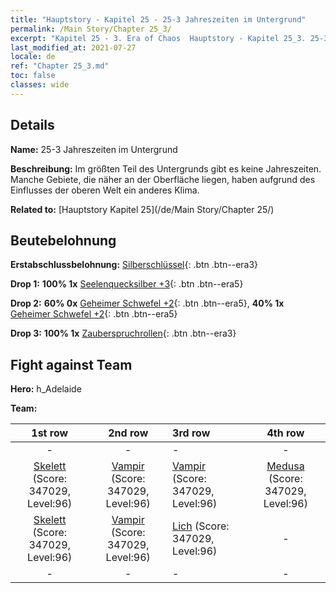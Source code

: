 ```yaml
---
title: "Hauptstory - Kapitel 25 - 25-3 Jahreszeiten im Untergrund"
permalink: /Main Story/Chapter 25_3/
excerpt: "Kapitel 25 - 3. Era of Chaos  Hauptstory - Kapitel 25_3. 25-3 Jahreszeiten im Untergrund"
last_modified_at: 2021-07-27
locale: de
ref: "Chapter 25_3.md"
toc: false
classes: wide
---
```


## Details

 **Name:** 25-3 Jahreszeiten im Untergrund

 **Beschreibung:** Im größten Teil des Untergrunds gibt es keine Jahreszeiten. Manche Gebiete, die näher an der Oberfläche liegen, haben aufgrund des Einflusses der oberen Welt ein anderes Klima.

 **Related to:** [Hauptstory Kapitel 25](/de/Main Story/Chapter 25/)

## Beutebelohnung

 **Erstabschlussbelohnung:** [Silberschlüssel](/ItemsDE/con_693/){: .btn .btn--era3}

 **Drop 1:** **100% 1x** [Seelenquecksilber +3](/ItemsDE/mat_84/){: .btn .btn--era5}

 **Drop 2:** **60% 0x** [Geheimer Schwefel +2](/ItemsDE/mat_78/){: .btn .btn--era5}, **40% 1x** [Geheimer Schwefel +2](/ItemsDE/mat_78/){: .btn .btn--era5}

 **Drop 3:** **100% 1x** [Zauberspruchrollen](/ItemsDE/con_694/){: .btn .btn--era3}


## Fight against Team
 **Hero:** h_Adelaide

 **Team:**


  | 1st row | 2nd row | 3rd row | 4th row |
  |:----:|:----:|:----|:----:|
  | - | - | - | - |
  | [Skelett](/de/units/Skeleton/) (Score: 347029, Level:96)  | [Vampir](/de/units/Vampire/) (Score: 347029, Level:96)  | [Vampir](/de/units/Vampire/) (Score: 347029, Level:96)  | [Medusa](/de/units/Medusa/) (Score: 347029, Level:96)  |
  | [Skelett](/de/units/Skeleton/) (Score: 347029, Level:96)  | [Vampir](/de/units/Vampire/) (Score: 347029, Level:96)  | [Lich](/de/units/Lich/) (Score: 347029, Level:96)  | - |
  | - | - | - | - |


